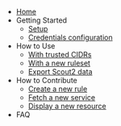 * [Home](https://github.com/nccgroup/Scout2/wiki)
* Getting Started
  * [Setup](https://github.com/nccgroup/Scout2/wiki/Setup)
  * [Credentials configuration]()
* How to Use
  * [With trusted CIDRs](https://github.com/nccgroup/Scout2/wiki/HowTo:-Use-with-a-list-of-trusted-CIDRs)
  * [With a new ruleset](https://github.com/nccgroup/Scout2/wiki/HowTo:-Use-with-a-custom-ruleset)
  * [Export Scout2 data](https://github.com/nccgroup/Scout2/wiki/HowTo:-Exporting-and-Programmatically-Access-of-Scout2-Data)
* How to Contribute
  * [Create a new rule](https://github.com/nccgroup/Scout2/wiki/HowTo:-Create-a-new-rule)
  * [Fetch a new service](https://github.com/nccgroup/Scout2/wiki/HowTo:-fetch-configuration-for-a-new-service-or-resource)
  * [Display a new resource](https://github.com/nccgroup/Scout2/wiki/HowTo:-Create-a-custom-partial-for-new-resources)
* FAQ
